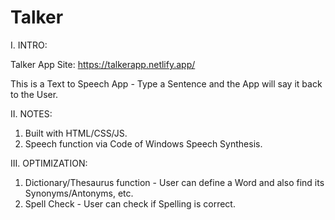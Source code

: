 # Talker
I. INTRO:

Talker App Site: https://talkerapp.netlify.app/

This is a Text to Speech App - Type a Sentence and the App will say it back to the User.

II. NOTES:

1. Built with HTML/CSS/JS.
2. Speech function via Code of Windows Speech Synthesis.

III. OPTIMIZATION:

1. Dictionary/Thesaurus function - User can define a Word and also find its Synonyms/Antonyms, etc.
2. Spell Check - User can check if Spelling is correct.

